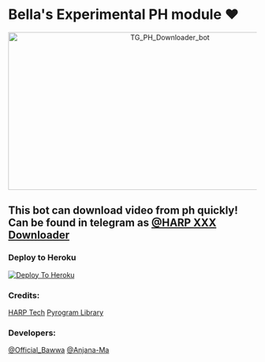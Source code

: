 #  Bella's  Experimental PH module ❤

<p align="center">
<img src="https://socialify.git.ci/OfficialBawwa/TG_PH_Downloader_bot/image?description=1&descriptionEditable=Bella%27s%20%20Experimental%20PH%20module%20%E2%9D%A4%0A&font=KoHo&forks=1&issues=1&language=1&owner=1&pattern=Overlapping%20Hexagons&pulls=1&stargazers=1&theme=Dark" alt="TG_PH_Downloader_bot" width="640" height="320" />
</p>

## This bot can download video from ph quickly! Can be found in telegram as [@HARP XXX Downloader](https://t.me/HARPXXXBot)

### Deploy to Heroku

[![Deploy To Heroku](https://www.herokucdn.com/deploy/button.svg)](https://heroku.com/deploy?template=https://github.com/OfficialBawwa/TG_PH_Downloader_bot)

### Credits:

[HARP Tech](https://t.me/HARP_Tech)
[Pyrogram Library](https://github.com/pyrogram/pyrogram)

### Developers:

[@Official_Bawwa](https://t.me/Official_Bawwa)
[@Anjana-Ma](https://anjanama.me)
